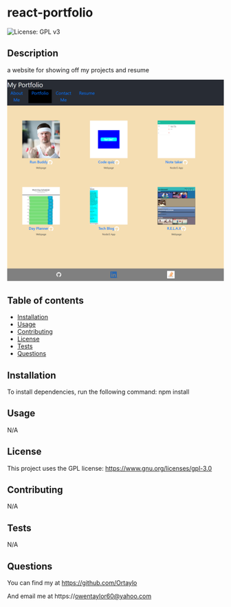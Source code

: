 # react-portfolio

![License: GPL v3](https://img.shields.io/badge/License-GPLv3-blue.svg)
## Description 
a website for showing off my projects and resume

![Screenshot](/src/assets/images/ScreenShot.png)
## Table of contents

- [Installation](#installation)
- [Usage](#usage)
- [Contributing](#contributing)
- [License](#license)
- [Tests](#tests)
- [Questions](#questions)

## Installation 
 To install dependencies, run the following command: npm install

    
## Usage
N/A
## License
This project uses the GPL license:  https://www.gnu.org/licenses/gpl-3.0 
## Contributing
N/A
## Tests
N/A
## Questions
 You can find my at https://github.com/Ortaylo

 And email me at https://owentaylor60@yahoo.com